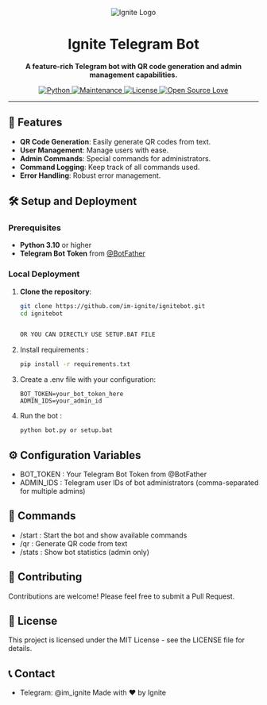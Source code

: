 <p align="center">
  <img src="https://github.com/user-attachments/assets/4e31464e-889c-4cdc-8728-c56b1843bf23" alt="Ignite Logo">
</p>

<h1 align="center">
  <b>Ignite Telegram Bot</b>
</h1>

<p align="center">
  <b>A feature-rich Telegram bot with QR code generation and admin management capabilities.</b>
</p>

<p align="center">
  <a href="https://www.python.org/">
    <img src="https://img.shields.io/badge/Python-v3.10-blue" alt="Python">
  </a>
  <a href="https://github.com/im-ignite/ignitebot/graphs/commit-activity">
    <img src="https://img.shields.io/badge/Maintained%3F-yes-green.svg" alt="Maintenance">
  </a>
  <a href="LICENSE">
    <img src="https://img.shields.io/badge/License-MIT-blue" alt="License">
  </a>
  <a href="https://github.com/im-ignite/ignitebot">
    <img src="https://badges.frapsoft.com/os/v2/open-source.svg?v=103" alt="Open Source Love">
  </a>
</p>

---

## 🚀 Features
- **QR Code Generation**: Easily generate QR codes from text.
- **User Management**: Manage users with ease.
- **Admin Commands**: Special commands for administrators.
- **Command Logging**: Keep track of all commands used.
- **Error Handling**: Robust error management.

## 🛠️ Setup and Deployment

### Prerequisites
- **Python 3.10** or higher
- **Telegram Bot Token** from [@BotFather](https://t.me/BotFather)

### Local Deployment
1. **Clone the repository**:
   ```bash
   git clone https://github.com/im-ignite/ignitebot.git
   cd ignitebot


   OR YOU CAN DIRECTLY USE SETUP.BAT FILE
   ```
2. Install requirements :
   
   ```bash
   pip install -r requirements.txt
    ```
3. Create a .env file with your configuration:
   
   ```env
   BOT_TOKEN=your_bot_token_here
   ADMIN_IDS=your_admin_id
    ```
4. Run the bot :
   
   ```bash
   python bot.py or setup.bat
    ```
## ⚙️ Configuration Variables
- BOT_TOKEN : Your Telegram Bot Token from @BotFather
- ADMIN_IDS : Telegram user IDs of bot administrators (comma-separated for multiple admins)
## 📜 Commands
- /start : Start the bot and show available commands
- /qr : Generate QR code from text
- /stats : Show bot statistics (admin only)
## 🤝 Contributing
Contributions are welcome! Please feel free to submit a Pull Request.

## 📄 License
This project is licensed under the MIT License - see the LICENSE file for details.

## 📞 Contact
- Telegram: @im_ignite
Made with ❤️ by Ignite